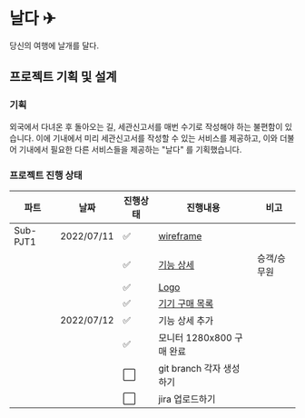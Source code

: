 # 날다 ✈

당신의 여행에 날개를 달다.

## 프로젝트 기획 및 설계

### 기획

외국에서 다녀온 후 돌아오는 길, 세관신고서를 매번 수기로 작성해야 하는 불편함이 있습니다. 이에 기내에서 미리 세관신고서를 작성할 수 있는 서비스를 제공하고, 이와 더불어 기내에서 필요한 다른 서비스들을 제공하는 "날다" 를 기획했습니다.

### 프로젝트 진행 상태

| 파트 | 날짜 | 진행상태 | 진행내용 | 비고 |
| --- | --- | --- | --- | --- |
| Sub-PJT1 | 2022/07/11 |:white_check_mark: | [wireframe](/wireframe.md) |  |
|  |  | :white_check_mark: | [기능 상세](/%EA%B8%B0%EB%8A%A5%EC%83%81%EC%84%B8.md) | 승객/승무원 |
|  |  | :white_check_mark: | [Logo](/logo.md) |  |
|  |  | :white_check_mark: | [기기 구매 목록](/%EA%B5%AC%EB%A7%A4%EB%AA%A9%EB%A1%9D.md) |  |
|  | 2022/07/12 |:white_check_mark: | 기능 상세 추가 |  |
|  |  | :white_check_mark: | 모니터 1280x800 구매 완료 |  |
|  |  | :white_large_square: | git branch 각자 생성하기 |  |
|  |  | :white_large_square: | jira 업로드하기 |  |

